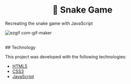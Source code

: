
<div align="center">
 <h1>🐍 Snake Game</h1>
</div>

Recreating the snake game with JavaScript

![ezgif com-gif-maker](https://user-images.githubusercontent.com/38020527/156823976-341a88b8-71c7-423b-843b-ed1b38cfbdae.gif)

<br>
## Technology

This project was developed with the following technologies:

- [HTML5](https://developer.mozilla.org/pt-BR/docs/Web/HTML)
- [CSS3](https://developer.mozilla.org/pt-BR/docs/Web/CSS)
- [JavaScript](https://developer.mozilla.org/pt-BR/docs/Web/JavaScript)
<br>

